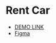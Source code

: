 # Rent Car

- [DEMO LINK](https://oksana-logos-frontend.github.io/rent_car/)
- [Figma](https://www.figma.com/file/uA7kRTj5367RW5JCChUc9z/Car-Rent-Website-Design---Pickolab-Studio-(Community)-(Copy)?node-id=9%3A15394&t=RwLggiO4f6H1EkXK-0)
